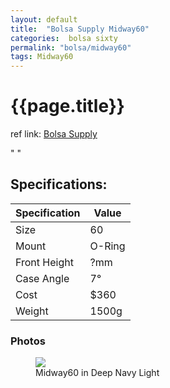 ```yaml
---
layout: default
title:  "Bolsa Supply Midway60"
categories:  bolsa sixty
permalink: "bolsa/midway60"
tags: Midway60
---
```

# {{page.title}}

ref link: [Bolsa Supply](https://bolsakeyboardsupply.com/collections/midway60)

"
"

## Specifications:

| Specification | Value |
|---|---|
| Size | 60 |
| Mount | O-Ring |
| Front Height | ?mm |
| Case Angle | 7° |
| Cost | $360 |
| Weight | 1500g |

### Photos
<figure>
  <img src="{{ 'assets/images/bolsa-supply/midway60/midway60.png' | relative_url }}">
  <figcaption>Midway60 in Deep Navy Light</figcaption>
</figure>

